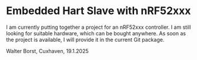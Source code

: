 # Embedded Hart Slave with nRF52xxx

I am currently putting together a project for an nRF52xxx controller. I am still looking for suitable hardware, which can be bought anywhere. As soon as the project is available, I will provide it in the current Git package.

Walter Borst, Cuxhaven, 19.1.2025